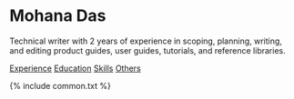 # Mohana Das

Technical writer with 2 years of experience in scoping, planning, writing, and editing product guides, user guides, tutorials, and reference libraries.

[Experience](topics/experience.md)
[Education](topics/education.md)
[Skills](topics/skills.md)
[Others](topics/other.md)

{% include common.txt %}
